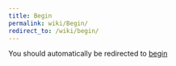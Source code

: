 ```yaml
---
title: Begin
permalink: wiki/Begin/
redirect_to: /wiki/begin/
---
```


You should automatically be redirected to [begin](/wiki/begin/)
